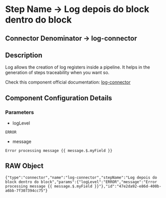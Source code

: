 # Step Name -> Log depois do block dentro do block
## Connector Denominator -> log-connector

## Description

Log allows the creation of log registers inside a pipeline. It helps in the generation of steps traceability when you want so.

Check this component official documentation: [log-connector](https://docs.digibee.com/documentation/components/tools/log "Digibee log-connector documentation")

## Component Configuration Details
### Parameters

* logLevel
```
ERROR
```

* message
```
Error processing message {{ message.$.myField }}
```


## RAW Object

```
{"type":"connector","name":"log-connector","stepName":"Log depois do block dentro do block","params":{"logLevel":"ERROR","message":"Error processing message {{ message.$.myField }}"},"id":"47e2da92-e86d-400b-a6bb-7f307394cc75"}
```